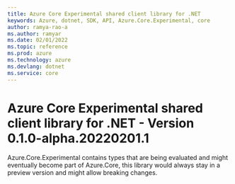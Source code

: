```yaml
---
title: Azure Core Experimental shared client library for .NET
keywords: Azure, dotnet, SDK, API, Azure.Core.Experimental, core
author: ramya-rao-a
ms.author: ramyar
ms.date: 02/01/2022
ms.topic: reference
ms.prod: azure
ms.technology: azure
ms.devlang: dotnet
ms.service: core
---
```

# Azure Core Experimental shared client library for .NET - Version 0.1.0-alpha.20220201.1 


Azure.Core.Experimental contains types that are being evaluated and might eventually become part of Azure.Core, this library would always stay in a preview version and might allow breaking changes.

